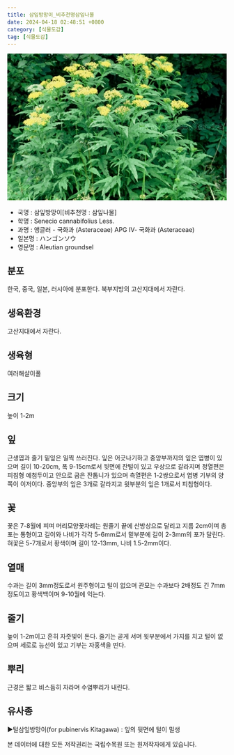 ```yaml
---
title: 삼잎방망이_비추천명삼잎나물
date: 2024-04-18 02:48:51 +0800
category: [식물도감]
tag: [식물도감]
---
```




![삼잎방망이[비추천명 : 삼잎나물]](/assets/img/fileUpload/plants/basic/Compositae/Senecio/9959/1_th2.JPG)
- 국명 : 삼잎방망이[비추천명 : 삼잎나물]
- 학명 : Senecio cannabifolius Less.
- 과명 : 앵글러 - 국화과 (Asteraceae) APG Ⅳ- 국화과 (Asteraceae)
- 일본명 : ハンゴンソウ
- 영문명 : Aleutian groundsel


## 분포
한국, 중국, 일본, 러시아에 분포한다. 
북부지방의 고산지대에서 자란다.
## 생육환경
고산지대에서 자란다.
## 생육형
여러해살이풀
## 크기
높이 1-2m
## 잎
근생엽과 줄기 밑잎은 일찍 쓰러진다. 잎은 어긋나기하고 중앙부까지의 잎은 엽병이 있으며 길이 10-20cm, 폭 9-15cm로서 뒷면에 잔털이 있고 우상으로 갈라지며 정열편은 피침형 예첨두이고 안으로 굽은 잔톱니가 있으며 측열편은 1-2쌍으로서 엽병 기부의 양쪽이 이저이다. 중앙부의 잎은 3개로 갈라지고 윗부분의 잎은 1개로서 피침형이다.
## 꽃
꽃은 7-8월에 피며 머리모양꽃차례는 원줄기 끝에 산방상으로 달리고 지름 2cm이며 총포는 통형이고 길이와 나비가 각각 5-6mm로서 밑부분에 길이 2-3mm의 포가 달린다. 혀꽃은 5-7개로서 황색이며 길이 12-13mm, 나비 1.5-2mm이다.
## 열매
수과는 길이 3mm정도로서 원주형이고 털이 없으며 관모는 수과보다 2배정도 긴 7mm정도이고 황색백이며 9-10월에 익는다.
## 줄기
높이 1-2m이고 흔히 자줏빛이 돈다. 줄기는 곧게 서며 윗부분에서 가지를 치고 털이 없으며 세로로 능선이 있고 기부는 자홍색을 띤다.
## 뿌리
근경은 짧고 비스듬히 자라며 수염뿌리가 내린다.
## 유사종
▶털삼잎방망이(for pubinervis Kitagawa) : 잎의 뒷면에 털이 밀생






본 데이터에 대한 모든 저작권리는 국립수목원 또는 원저작자에게 있습니다.
